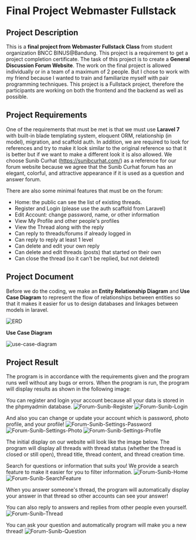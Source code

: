 # Final Project Webmaster Fullstack

## Project Description
This is a **final project from Webmaster Fullstack Class** from student organization BNCC BINUS@Bandung. This project is a requirement to get a project completion certificate. The task of this project is to create a **General Discussion Forum Website**. The work on the final project is allowed individually or in a team of a maximum of 2 people. But I chose to work with my friend because I wanted to train and familiarize myself with pair programming techniques. This project is a Fullstack project, therefore the participants are working on both the frontend and the backend as well as possible.

## Project Requirements
One of the requirements that must be met is that we must use **Laravel 7** with built-in blade templating system, eloquent ORM, relationship (in model), migration, and scaffold auth. In addition, we are required to look for references and try to make it look similar to the original reference so that it is better but if we want to make a different look it is also allowed. We choose Sunib Curhat (https://sunibcurhat.com/) as a reference for our forum website because we agree that the Sunib Curhat forum has an elegant, colorful, and attractive appearance if it is used as a question and answer forum.

There are also some minimal features that must be on the forum:
- Home: the public can see the list of existing threads.
- Register and Login (please use the auth scaffold from Laravel)
- Edit Account: change password, name, or other information
- View My Profile and other people's profiles
- View the Thread along with the reply
- Can reply to threads/forums if already logged in
- Can reply to reply at least 1 level
- Can delete and edit your own reply
- Can delete and edit threads (posts) that started on their own
- Can close the thread (so it can't be replied, but not deleted)

## Project Document
Before we do the coding, we make an **Entity Relationship Diagram** and **Use Case Diagram** to represent the flow of relationships between entities so that it makes it easier for us to design databases and linkages between models in laravel.

![ERD](https://user-images.githubusercontent.com/65062685/147770361-cc8024a1-1055-45cc-9a30-1d91bae62b48.png)

**Use Case Diagram**

![use-case-diagram](https://user-images.githubusercontent.com/65062685/147770885-071784be-fe0c-47ca-a573-181a10887af1.png)

## Project Result
The program is in accordance with the requirements given and the program runs well without any bugs or errors. When the program is run, the program will display results as shown in the following image:

You can register and login your account because all your data is stored in the phpmyadmin database.
![Forum-Sunib-Register](https://user-images.githubusercontent.com/65062685/147770530-b73e3ea1-b3ac-4ae6-8e42-17dcec099069.png)
![Forum-Sunib-Login](https://user-images.githubusercontent.com/65062685/147770597-0dbeed1d-ed83-4349-9193-efa2f2f460a4.png)

And also you can change or update your account which is password, photo profile, and your profile!
![Forum-Sunib-Settings-Password](https://user-images.githubusercontent.com/65062685/147770691-0da42685-732b-4694-be05-f53738c02a63.png)
![Forum-Sunib-Settings-Photo](https://user-images.githubusercontent.com/65062685/147770702-6f8aa268-d46f-45cc-ab6f-162c44cab6f8.png)
![Forum-Sunib-Settings-Profile](https://user-images.githubusercontent.com/65062685/147770708-7032e312-39f9-4ff3-b656-9c305e51c48e.png)

The initial display on our website will look like the image below. The program will display all threads with thread status (whether the thread is closed or still open), thread title, thread content, and thread creation time.

Search for questions or information that suits you! We provide a search feature to make it easier for you to filter information.
![Forum-Sunib-Home](https://user-images.githubusercontent.com/65062685/147804413-925381e0-6e4a-462e-a0f0-984114ebc241.png)
![Forum-Sunib-SearchFeature](https://user-images.githubusercontent.com/65062685/147804403-2602166c-c15b-4009-a389-e5ba7ccb90a1.png)

When you answer someone's thread, the program will automatically display your answer in that thread so other accounts can see your answer!

You can also reply to answers and replies from other people even yourself.
![Forum-Sunib-Thread](https://user-images.githubusercontent.com/65062685/147770662-c2d6ef92-9429-4b7d-b4ee-cadb1abe2d91.png)

You can ask your question and automatically program will make you a new thread!
![Forum-Sunib-Question](https://user-images.githubusercontent.com/65062685/147770460-ff5bb78a-8e03-44be-a018-fe12cb32fa00.png)

